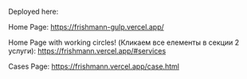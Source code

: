 Deployed here:

Home Page:
https://frishmann-gulp.vercel.app/

Home Page with working circles! (Кликаем все елементы в секции 2 услуги):
https://frishmann.vercel.app/#services

Cases Page:
https://frishmann.vercel.app/case.html
